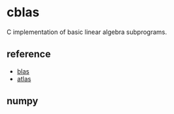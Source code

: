 # cblas

C implementation of basic linear algebra subprograms.

## reference

- [blas](http://www.netlib.org/blas/)
- [atlas](https://www.netlib.org/atlas/)

## numpy